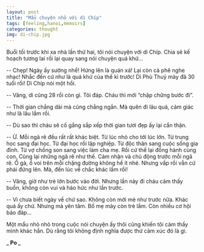 ```yaml
---
layout: post
title: "Mẩu chuyện nhỏ với dì Chíp"
tags: [feeling,hanoi,memoirs]
categories: thought
img: di-chip.jpg
---
```

Buổi tối trước khi xa nhà lần thứ hai, tôi nói chuyện với dì Chíp. Chia sẻ kế hoạch tương lai rồi lại quay sang nói chuyện quá khứ…

-- Chẹp! Ngày ấy sướng nhể! Hứng lên là quán xá! Lại còn cà phê nghe nhạc! Nhắc đến cứ như là quá khứ của thế kỉ trước! Dì Phù Thuỷ mày đã 30 tuổi rồi! Dì Chíp nói một hồi.

-- Vâng, dì cũng 28 rồi còn gì. Tôi đáp. Cháu thì mới “chập chững bước đi”.

-- Thời gian chẳng dài mà cũng chẳng ngắn. Mà quên đi lâu quá, cảm giác như là lâu lắm rồi.

-- Dù sao thì cháu sẽ cố gắng sắp xếp thời gian tươi đẹp ấy lại cẩn thận.

-- Ừ. Mỗi ngã rẽ đều rất rất khác biệt. Từ lúc nhỏ cho tới lúc lớn. Từ trung học sang đại học. Từ đại học rồi lập nghiệp. Từ độc thân sang cuộc sống gia đình. Từ vợ chồng son sang việc làm cha mẹ. Rồi cứ thế lại đồng hành cùng con. Cũng lại những ngã rẽ như thế. Cảm nhận và chủ động trước mỗi ngã rẽ. Ổ gà, ổ voi trên mỗi chặng đường không hề ít nhé. Nhưng vấp rồi vẫn cứ phải đứng lên. Mà, đến lúc về chắc khác lắm rồi!

-- Vâng, giờ như trẻ lớn bước vào đời. Nhưng lần này đi cháu cảm thấy buồn, không còn vui và háo hức như lần trước.

-- Vì chưa biết ngày về chứ sao. Không còn mới mẻ như trước nữa. Khác quá ấy chứ. Nhưng mà yên tâm. Bố mẹ mày còn trẻ lắm. Còn nhiều cơ hội báo đáp…

Một mẩu nhỏ nhỏ trong cuộc nói chuyện ấy thôi cũng khiến tôi cảm thấy mình khác hẳn. Dù rằng tôi không định nghĩa được thứ cảm xúc đó là gì.

**_ Po _**